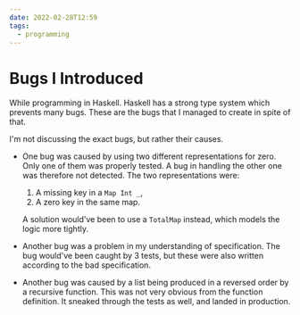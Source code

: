 ```yaml
---
date: 2022-02-28T12:59
tags:
  - programming
---
```


# Bugs I Introduced

While programming in Haskell. Haskell has a strong type system which prevents many bugs. These are the bugs that I managed to create in spite of that.

I'm not discussing the exact bugs, but rather their causes.

* One bug was caused by using two different representations for zero. Only one of them was properly tested. A bug in handling the other one was therefore not detected. The two representations were:

  1. A missing key in a `Map Int _`,
  2. A zero key in the same map.

  A solution would've been to use a `TotalMap` instead, which models the logic more tightly.

* Another bug was a problem in my understanding of specification. The bug would've been caught by 3 tests, but these were also written according to the bad specification.

* Another bug was caused by a list being produced in a reversed order by a recursive function. This was not very obvious from the function definition. It sneaked through the tests as well, and landed in production.
